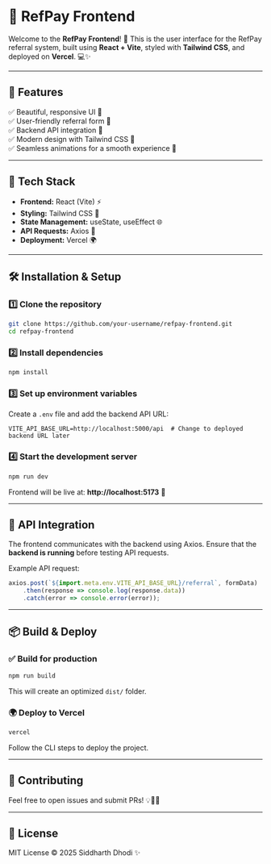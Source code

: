 # 🎨 RefPay Frontend

Welcome to the **RefPay Frontend**! 🚀 This is the user interface for the RefPay referral system, built using **React + Vite**, styled with **Tailwind CSS**, and deployed on **Vercel**. 💻✨

---

## 📌 Features

✅ Beautiful, responsive UI 🎨<br>
✅ User-friendly referral form 📝<br>
✅ Backend API integration 🔗<br>
✅ Modern design with Tailwind CSS 💠<br>
✅ Seamless animations for a smooth experience 🎥<br>

---

## 🚀 Tech Stack

- **Frontend:** React (Vite) ⚡
- **Styling:** Tailwind CSS 🎨
- **State Management:** useState, useEffect 🌐
- **API Requests:** Axios 🔄
- **Deployment:** Vercel 🌍

---

## 🛠️ Installation & Setup

### 1️⃣ Clone the repository
```sh
git clone https://github.com/your-username/refpay-frontend.git
cd refpay-frontend
```

### 2️⃣ Install dependencies
```sh
npm install
```

### 3️⃣ Set up environment variables
Create a `.env` file and add the backend API URL:
```env
VITE_API_BASE_URL=http://localhost:5000/api  # Change to deployed backend URL later
```

### 4️⃣ Start the development server
```sh
npm run dev
```
Frontend will be live at: **http://localhost:5173** 🎉

---

## 📡 API Integration
The frontend communicates with the backend using Axios. Ensure that the **backend is running** before testing API requests.

Example API request:
```js
axios.post(`${import.meta.env.VITE_API_BASE_URL}/referral`, formData)
    .then(response => console.log(response.data))
    .catch(error => console.error(error));
```

---

## 📦 Build & Deploy

### ✅ Build for production
```sh
npm run build
```
This will create an optimized `dist/` folder.

### 🌍 Deploy to Vercel
```sh
vercel
```
Follow the CLI steps to deploy the project.

---

## 🤝 Contributing
Feel free to open issues and submit PRs! 💡👨‍💻

---

## 📜 License
MIT License © 2025 Siddharth Dhodi ✨
